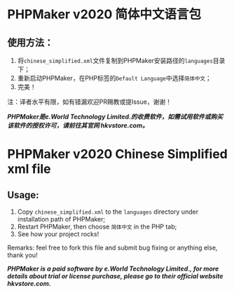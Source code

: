 # PHPMaker v2020 简体中文语言包

## 使用方法：
1. 将`chinese_simplified.xml`文件复制到PHPMaker安装路径的`languages`目录下；
2. 重新启动PHPMaker，在PHP标签的`Default Language`中选择`简体中文`；
3. 完美！

注：译者水平有限，如有错漏欢迎PR赐教或提Issue，谢谢！

***PHPMaker是e.World Technology Limited.的收费软件，如需试用软件或购买该软件的授权许可，请前往其官网 hkvstore.com。***

# PHPMaker v2020 Chinese Simplified xml file

## Usage:
1. Copy `chinese_simplified.xml` to the `languages` directory under installation path of PHPMaker;
2. Restart PHPMaker, then choose `简体中文` in the PHP tab;
3. See how your project rocks!

Remarks: feel free to fork this file and submit bug fixing or anything else, thank you!

***PHPMaker is a paid software by e.World Technology Limited., for more details about trial or license purchase, please go to their official website hkvstore.com.***
